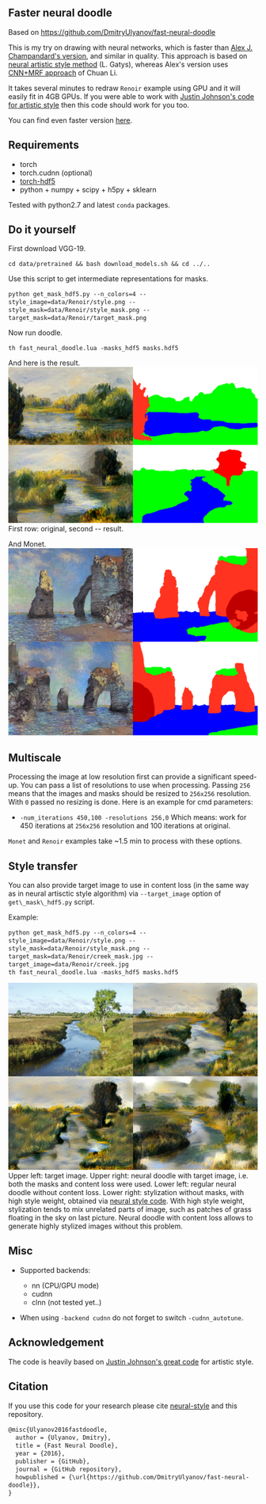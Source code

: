 ## Faster neural doodle

Based on https://github.com/DmitryUlyanov/fast-neural-doodle

This is my try on drawing with neural networks, which is faster than [Alex J. Champandard's version](https://github.com/alexjc/neural-doodle), and similar in quality. This approach is based on [neural artistic style method](http://arxiv.org/abs/1508.06576) (L. Gatys), whereas Alex's version uses [CNN+MRF approach](http://arxiv.org/abs/1601.04589) of Chuan Li.

It takes several minutes to redraw `Renoir` example using GPU and it will easily fit in 4GB GPUs. If you were able to work with [Justin Johnson's code for artistic style](https://github.com/jcjohnson/neural-style) then this code should work for you too. 

You can find even faster version [here](https://github.com/DmitryUlyanov/online-neural-doodle).

## Requirements
- torch
- torch.cudnn (optional)
- [torch-hdf5](https://github.com/deepmind/torch-hdf5)
- python + numpy + scipy + h5py + sklearn

Tested with python2.7 and latest `conda` packages.
## Do it yourself

First download VGG-19.
```
cd data/pretrained && bash download_models.sh && cd ../..
```

Use this script to get intermediate representations for masks. 
```
python get_mask_hdf5.py --n_colors=4 --style_image=data/Renoir/style.png --style_mask=data/Renoir/style_mask.png --target_mask=data/Renoir/target_mask.png
```

Now run doodle.
```
th fast_neural_doodle.lua -masks_hdf5 masks.hdf5
```

And here is the result.
![Renoir](data/Renoir/grid.png)
First row: original, second -- result.

And Monet.
![Monet](data/Monet/grid.png)

## Multiscale

Processing the image at low resolution first can provide a significant speed-up. You can pass a list of resolutions to use when processing. Passing `256` means that the images and masks should be resized to `256x256` resolution. With `0` passed no resizing is done. Here is an example for cmd parameters: 
- `-num_iterations 450,100 -resolutions 256,0`
Which means: work for 450 iterations at `256x256` resolution and 100 iterations at original. 

`Monet` and `Renoir` examples take ~1.5 min to process with these options. 

## Style transfer

You can also provide target image to use in content loss (in the same way as in neural artisctic style algorithm) via `--target_image` option of `get\_mask\_hdf5.py` script.

Example:
```
python get_mask_hdf5.py --n_colors=4 --style_image=data/Renoir/style.png --style_mask=data/Renoir/style_mask.png --target_mask=data/Renoir/creek_mask.jpg --target_image=data/Renoir/creek.jpg
th fast_neural_doodle.lua -masks_hdf5 masks.hdf5
```

![Renoir](data/Renoir/comparison.jpg)
Upper left: target image. Upper right: neural doodle with target image, i.e. both the masks and content loss were used. Lower left: regular neural doodle without content loss. Lower right: stylization without masks, with high style weight, obtained via [neural style code](https://github.com/jcjohnson/neural-style). With high style weight, stylization tends to mix unrelated parts of image, such as patches of grass floating in the sky on last picture. Neural doodle with content loss allows to generate highly stylized images without this problem.

## Misc
- Supported backends: 
	- nn (CPU/GPU mode)
	- cudnn
	- clnn (not tested yet..)
 
- When using `-backend cudnn` do not forget to switch `-cudnn_autotune`.

## Acknowledgement

The code is heavily based on [Justin Johnson's great code](https://github.com/jcjohnson/neural-style) for artistic style.

## Citation

If you use this code for your research please cite [neural-style](https://github.com/jcjohnson/neural-style) and this repository.

```
@misc{Ulyanov2016fastdoodle,
  author = {Ulyanov, Dmitry},
  title = {Fast Neural Doodle},
  year = {2016},
  publisher = {GitHub},
  journal = {GitHub repository},
  howpublished = {\url{https://github.com/DmitryUlyanov/fast-neural-doodle}},
}
```
